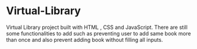 # Virtual-Library
Virtual Library project built with HTML , CSS and JavaScript. 
There are still some functionalities to add such as preventing user to add same book more than once and also prevent adding book without filling all inputs.
